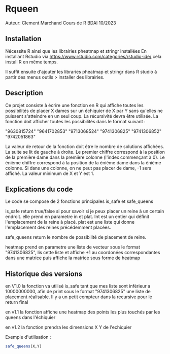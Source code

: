 # Rqueen
Auteur: Clement Marchand
Cours de R BDAI 10/2023
## Installation

Nécessite R ainsi que les librairies pheatmap et stringr installées
En installant Rstudio via https://www.rstudio.com/categories/rstudio-ide/
cela install R en même temps.

Il suffit ensuite d'ajouter les libraries pheatmap et stringr dans R studio à partir des menus outils > installer des librairies.


## Description

Ce projet consiste à écrire une fonction en R qui affiche toutes les possibilités de placer X dames sur un échiquier de X par Y sans qu'elles ne puissent s'atteindre en un seul coup. La récursivité devra être utilisée.
La fonction doit afficher toutes les possibilités dans le format suivant :

"9630815724"
"9641702853"
"9713068524"
"9741306825"
"9741306852"
"9742051863"

La valeur de retour de la fonction doit être le nombre de solutions affichées. La suite se lit de gauche à droite. Le premier chiffre correspond à la position de la première dame dans la première colonne (l'index commençant à 0). Le énième chiffre correspond à la position de la énième dame dans la énième colonne. Si dans une colonne, on ne peut pas placer de dame, -1 sera affiché. La valeur minimum de X et Y est 1.

## Explications du code 
Le code se compose de 2 fonctions principales is_safe et safe_queens

is_safe return true/false si pour savoir si je peux placer un reine à un certain endroit. elle prend en parametre in et plat. Int est un entier qui définit l'emplacement de la reine à placé. plat est une liste qui donne l'emplacement des reines précédemment placées.

safe_queens return le nombre de possibilité de placement de reine. 

heatmap prend en parametre une liste de vecteur sous le format "9741306825", lis cette liste et affiche +1 au coordonées correspondantes dans une matrice puis affiche la matrice sous forme de heatmap

## Historique des versions

en V1.0 la fonction va utilisé is_safe tant que mes liste sont inférieur a 10000000000, afin de print sous le format "9741306825" une liste de placement réalisable. Il y a un petit compteur dans la recursive pour le return final

en v1.1 la fonction affiche une heatmap des points les plus touchés par les queens dans l'échiquier

en v1.2 la fonction prendra les dimensions X Y de l'echiquier

Exemple d'utilisation :

```R
safe_queens(X,Y)
